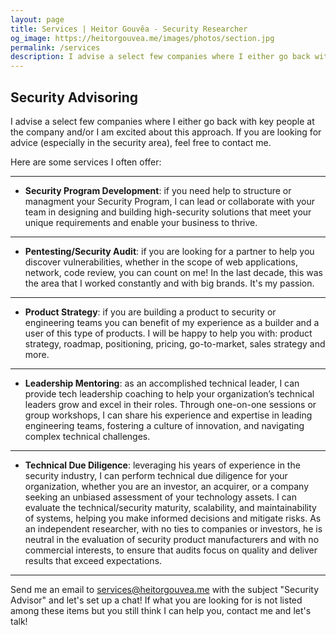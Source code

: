 ```yaml
---
layout: page
title: Services | Heitor Gouvêa - Security Researcher
og_image: https://heitorgouvea.me/images/photos/section.jpg
permalink: /services
description: I advise a select few companies where I either go back with key people at the company and/or I am excited about this approach. If you are looking for advice (especially in the security area), feel free to contact me.
---
```


## Security Advisoring

I advise a select few companies where I either go back with key people at the company and/or I am excited about this approach. If you are looking for advice (especially in the security area), feel free to contact me.

Here are some services I often offer:

---

- __Security Program Development__: if you need help to structure or managment your Security Program, I can lead or collaborate with your team in designing and building high-security solutions that meet your unique requirements and enable your business to thrive.

---

- __Pentesting/Security Audit__: if you are looking for a partner to help you discover vulnerabilities, whether in the scope of web applications, network, code review, you can count on me! In the last decade, this was the area that I worked constantly and with big brands. It's my passion.

---

- __Product Strategy__: if you are building a product to security or engineering teams you can benefit of my experience as a builder and a user of this type of products. I will be happy to help you with: product strategy, roadmap, positioning, pricing, go-to-market, sales strategy and more.

---

- __Leadership Mentoring__: as an accomplished technical leader, I can provide tech leadership coaching to help your organization’s technical leaders grow and excel in their roles. Through one-on-one sessions or group workshops, I can share his experience and expertise in leading engineering teams, fostering a culture of innovation, and navigating complex technical challenges.

---

- __Technical Due Diligence__: leveraging his years of experience in the security industry, I can perform technical due diligence for your organization, whether you are an investor, an acquirer, or a company seeking an unbiased assessment of your technology assets. I can evaluate the technical/security maturity, scalability, and maintainability of systems, helping you make informed decisions and mitigate risks. As an independent researcher, with no ties to companies or investors, he is neutral in the evaluation of security product manufacturers and with no commercial interests, to ensure that audits focus on quality and deliver results that exceed expectations.

---

Send me an email to [services@heitorgouvea.me](mailto:services@heitorgouvea.me) with the subject "Security Advisor" and let's set up a chat! If what you are looking for is not listed among these items but you still think I can help you, contact me and let's talk!
